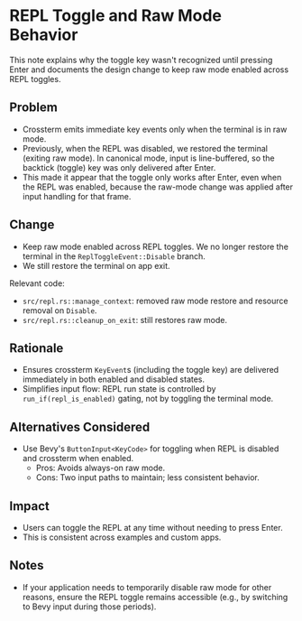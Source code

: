 # REPL Toggle and Raw Mode Behavior

This note explains why the toggle key wasn't recognized until pressing Enter and documents the design change to keep raw mode enabled across REPL toggles.

## Problem

- Crossterm emits immediate key events only when the terminal is in raw mode.
- Previously, when the REPL was disabled, we restored the terminal (exiting raw mode). In canonical mode, input is line-buffered, so the backtick (toggle) key was only delivered after Enter.
- This made it appear that the toggle only works after Enter, even when the REPL was enabled, because the raw-mode change was applied after input handling for that frame.

## Change

- Keep raw mode enabled across REPL toggles. We no longer restore the terminal in the `ReplToggleEvent::Disable` branch.
- We still restore the terminal on app exit.

Relevant code:
- `src/repl.rs::manage_context`: removed raw mode restore and resource removal on `Disable`.
- `src/repl.rs::cleanup_on_exit`: still restores raw mode.

## Rationale

- Ensures crossterm `KeyEvent`s (including the toggle key) are delivered immediately in both enabled and disabled states.
- Simplifies input flow: REPL run state is controlled by `run_if(repl_is_enabled)` gating, not by toggling the terminal mode.

## Alternatives Considered

- Use Bevy's `ButtonInput<KeyCode>` for toggling when REPL is disabled and crossterm when enabled.
  - Pros: Avoids always-on raw mode.
  - Cons: Two input paths to maintain; less consistent behavior.

## Impact

- Users can toggle the REPL at any time without needing to press Enter.
- This is consistent across examples and custom apps.

## Notes

- If your application needs to temporarily disable raw mode for other reasons, ensure the REPL toggle remains accessible (e.g., by switching to Bevy input during those periods).
